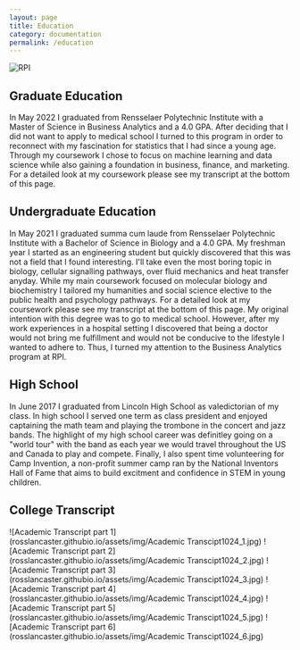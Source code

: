 ```yaml
---
layout: page
title: Education
category: documentation
permalink: /education
---
```


![RPI](rosslancaster.githubio.io/assets/img/RPI.jpg)

## Graduate Education

In May 2022 I graduated from Rensselaer Polytechnic Institute with a Master of Science in Business Analytics and a 4.0 GPA. After deciding that I did not want to apply to medical school I turned to this program in order to reconnect with my fascination for statistics that I had since a young age. Through my coursework I chose to focus on machine learning and data science while also gaining a foundation in business, finance, and marketing. For a detailed look at my coursework please see my transcript at the bottom of this page. 

## Undergraduate Education

In May 2021 I graduated summa cum laude from Rensselaer Polytechnic Institute with a Bachelor of Science in Biology and a 4.0 GPA. My freshman year I started as an engineering student but quickly discovered that this was not a field that I found interesting. I'll take even the most boring topic in biology, cellular signalling pathways, over fluid mechanics and heat transfer anyday. While my main coursework focused on molecular biology and biochemistry I tailored my humanities and social science elective to the public health and psychology pathways. For a detailed look at my coursework please see my transcript at the bottom of this page. My original intention with this degree was to go to medical school. However, after my work experiences in a hospital setting I discovered that being a doctor would not bring me fulfillment and would not be conducive to the lifestyle I wanted to adhere to. Thus, I turned my attention to the Business Analytics program at RPI.  

## High School 

In June 2017 I graduated from Lincoln High School as valedictorian of my class. In high school I served one term as class president and enjoyed captaining the math team and playing the trombone in the concert and jazz bands. The highlight of my high school career was definitley going on a "world tour" with the band as each year we would travel throughout the US and Canada to play and compete. Finally, I also spent time volunteering for Camp Invention, a non-profit summer camp ran by the National Inventors Hall of Fame that aims to build excitment and confidence in STEM in young children. 

## College Transcript

![Academic Transcript part 1](rosslancaster.githubio.io/assets/img/Academic Transcipt1024_1.jpg)
![Academic Transcript part 2](rosslancaster.githubio.io/assets/img/Academic Transcipt1024_2.jpg)
![Academic Transcript part 3](rosslancaster.githubio.io/assets/img/Academic Transcipt1024_3.jpg)
![Academic Transcript part 4](rosslancaster.githubio.io/assets/img/Academic Transcipt1024_4.jpg)
![Academic Transcript part 5](rosslancaster.githubio.io/assets/img/Academic Transcipt1024_5.jpg)
![Academic Transcript part 6](rosslancaster.githubio.io/assets/img/Academic Transcipt1024_6.jpg)
